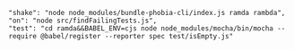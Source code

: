     "shake": "node node_modules/bundle-phobia-cli/index.js ramda rambda",
    "on": "node src/findFailingTests.js",
    "test": "cd ramda&&BABEL_ENV=cjs node node_modules/mocha/bin/mocha --require @babel/register --reporter spec test/isEmpty.js"

